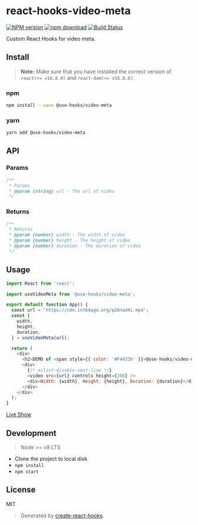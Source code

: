 # react-hooks-video-meta

[![NPM version][npm-image]][npm-url]
[![npm download][download-image]][download-url]
[![Build Status][travis-image]][travis-url]

Custom React Hooks for video meta.

## Install

>**Note:** Make sure that you have installed the correct version of `react(>= v16.8.0)` and `react-dom(>= v16.8.0)`.

### npm

```bash
npm install --save @use-hooks/video-meta
```

### yarn

```bash
yarn add @use-hooks/video-meta
```

## API

### Params

```js
/**
 * Params
 * @param {string} url - The url of video
 */
```

### Returns

```js
/**
 * Returns
 * @param {number} width - The width of video
 * @param {number} height - The height of video
 * @param {number} duration - The duration of video
 */
```

## Usage

```js
import React from 'react';

import useVideoMeta from '@use-hooks/video-meta';

export default function App() {
  const url = 'https://cdn.int64ago.org/p26nad4i.mp4';
  const {
    width,
    height,
    duration,
  } = useVideoMeta(url);

  return (
    <div>
      <h2>DEMO of <span style={{ color: '#F44336' }}>@use-hooks/video-meta</span></h2>
      <div>
        {/* eslint-disable-next-line */}
        <video src={url} controls height={200} />
        <div>Width: {width}, Height: {height}, Duration: {duration}</div>
      </div>
    </div>
  );
}

```

[Live Show](https://use-hooks.github.io/react-hooks-video-meta/)

## Development

> Node >= v8 LTS

 - Clone the project to local disk
 - `npm install`
 - `npm start`

## License

MIT

> Generated by [create-react-hooks](https://github.com/use-hooks/create-react-hooks).

 [npm-image]: https://img.shields.io/npm/v/@use-hooks/video-meta.svg?style=flat-square
 [npm-url]: https://npmjs.org/package/@use-hooks/video-meta
 [download-image]: https://img.shields.io/npm/dm/@use-hooks/video-meta.svg?style=flat-square
 [download-url]: https://npmjs.org/package/@use-hooks/video-meta
 [travis-url]: https://travis-ci.com/use-hooks/react-hooks-video-meta
 [travis-image]: https://img.shields.io/com/travis/use-hooks/react-hooks-video-meta.svg?style=flat-square

